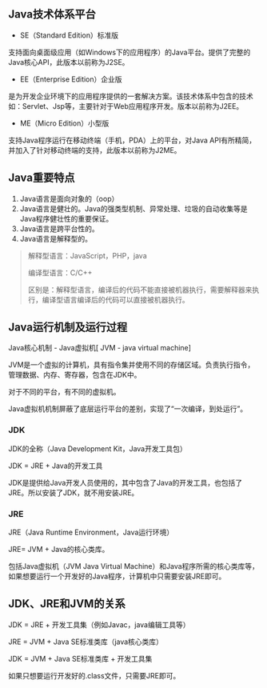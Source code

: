 ## Java技术体系平台

- SE（Standard Edition）标准版

支持面向桌面级应用（如Windows下的应用程序）的Java平台。提供了完整的Java核心API，此版本以前称为J2SE。

- EE（Enterprise Edition）企业版

是为开发企业环境下的应用程序提供的一套解决方案。该技术体系中包含的技术如：Servlet、Jsp等，主要针对于Web应用程序开发。版本以前称为J2EE。

- ME（Micro Edition）小型版

支持Java程序运行在移动终端（手机，PDA）上的平台，对Java API有所精简，并加入了针对移动终端的支持，此版本以前称为J2ME。

## Java重要特点

1. Java语言是面向对象的（oop）
2. Java语言是健壮的。Java的强类型机制、异常处理、垃圾的自动收集等是Java程序健壮性的重要保证。
3. Java语言是跨平台性的。
4. Java语言是解释型的。

> 解释型语言：JavaScript，PHP，java
>
> 编译型语言：C/C++
>
> 区别是：解释型语言，编译后的代码不能直接被机器执行，需要解释器来执行，编译型语言编译后的代码可以直接被机器执行。

## Java运行机制及运行过程

Java核心机制 - Java虚拟机[ JVM - java virtual machine]

JVM是一个虚拟的计算机，具有指令集并使用不同的存储区域。负责执行指令，管理数据、内存、寄存器，包含在JDK中。

对于不同的平台，有不同的虚拟机。

Java虚拟机机制屏蔽了底层运行平台的差别，实现了“一次编译，到处运行”。

### JDK

JDK的全称（Java Development Kit，Java开发工具包）

JDK = JRE + Java的开发工具

JDK是提供给Java开发人员使用的，其中包含了Java的开发工具，也包括了JRE。所以安装了JDK，就不用安装JRE。

### JRE

JRE（Java Runtime Environment，Java运行环境）

JRE= JVM + Java的核心类库。

包括Java虚拟机（JVM Java Virtual Machine）和Java程序所需的核心类库等，如果想要运行一个开发好的Java程序，计算机中只需要安装JRE即可。

## JDK、JRE和JVM的关系

JDK = JRE + 开发工具集（例如Javac，java编辑工具等）

JRE = JVM + Java SE标准类库（java核心类库）

JDK = JVM + Java SE标准类库 + 开发工具集

如果只想要运行开发好的.class文件，只需要JRE即可。


